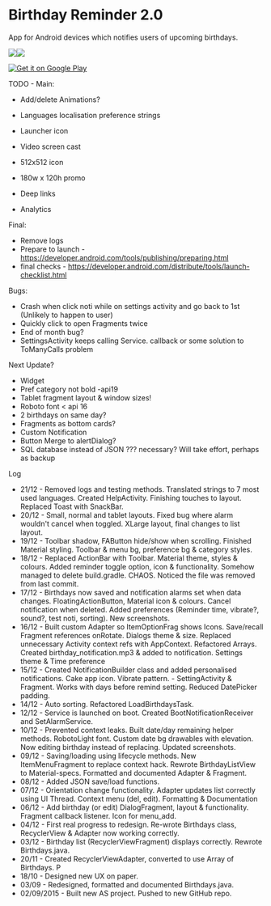# Birthday Reminder 2.0
App for Android devices which notifies users of upcoming birthdays.

![](http://julianrosser.website/images/app_screenshots/birthday180.png)![](http://julianrosser.website/images/app_screenshots/birthday184.png)

<a href="https://play.google.com/store/apps/details?id=website.julianrosser.birthdays&utm_source=global_co&utm_medium=prtnr&utm_content=Mar2515&utm_campaign=PartBadge&pcampaignid=MKT-AC-global-none-all-co-pr-py-PartBadges-Oct1515-1"><img alt="Get it on Google Play" src="https://play.google.com/intl/en_us/badges/images/apps/en-play-badge.png" /></a>

TODO - Main:
- Add/delete Animations?
- Languages localisation preference strings
- Launcher icon
- Video screen cast
- 512x512 icon
- 180w x 120h promo

- Deep links
- Analytics

Final:
- Remove logs
- Prepare to launch - https://developer.android.com/tools/publishing/preparing.html
- final checks - https://developer.android.com/distribute/tools/launch-checklist.html

Bugs:
- Crash when click noti while on settings activity and go back to 1st (Unlikely to happen to user)
- Quickly click to open Fragments twice
- End of month bug?
- SettingsActivity keeps calling Service. callback or some solution to ToManyCalls problem

Next Update?
- Widget
- Pref category not bold -api19
- Tablet fragment layout & window sizes!
- Roboto font < api 16
- 2 birthdays on same day?
- Fragments as bottom cards?
- Custom Notification
- Button Merge to alertDialog?
- SQL database instead of JSON ??? necessary? Will take effort, perhaps as backup


Log
- 21/12 - Removed logs and testing methods.
          Translated strings to 7 most used languages. Created HelpActivity. Finishing touches to layout. Replaced Toast with SnackBar.
- 20/12 - Small, normal and tablet layouts. Fixed bug where alarm wouldn't cancel when toggled. XLarge layout, final changes to list layout.
- 19/12 - Toolbar shadow, FAButton hide/show when scrolling. Finished Material styling. Toolbar & menu bg, preference bg & category styles.
- 18/12 - Replaced ActionBar with Toolbar. Material theme, styles & colours. Added reminder toggle option, icon & functionality.
          Somehow managed to delete build.gradle. CHAOS. Noticed the file was removed from last commit.
- 17/12 - Birthdays now saved and notification alarms set when data changes. FloatingActionButton, Material icon & colours.
          Cancel notification when deleted. Added preferences (Reminder time, vibrate?, sound?, test noti, sorting). New screenshots.
- 16/12 - Built custom Adapter so ItemOptionFrag shows Icons. Save/recall Fragment references onRotate.
          Dialogs theme & size. Replaced unnecessary Activity context refs with AppContext. Refactored Arrays.
          Created birthday_notification.mp3 & added to notification. Settings theme & Time preference
- 15/12 - Created NotificationBuilder class and added personalised notifications. Cake app icon. Vibrate pattern.
        - SettingActivity & Fragment. Works with days before remind setting. Reduced DatePicker padding.
- 14/12 - Auto sorting. Refactored LoadBirthdaysTask.
- 12/12 - Service is launched on boot. Created BootNotificationReceiver and SetAlarmService.
- 10/12 - Prevented context leaks. Built date/day remaining helper methods. RobotoLight font.
Custom date bg drawables with elevation. Now editing birthday instead of replacing. Updated screenshots.
- 09/12 - Saving/loading using lifecycle methods. New ItemMenuFragment to replace context hack. Rewrote BirthdayListView
          to Material-specs. Formatted and documented Adapter & Fragment.
- 08/12 - Added JSON save/load functions.
- 07/12 - Orientation change functionality. Adapter updates list correctly using UI Thread. Context menu (del, edit). Formatting & Documentation
- 06/12 - Add birthday (or edit) DialogFragment, layout & functionality. Fragment callback listener. Icon for menu_add.
- 04/12 - First real progress to redesign. Re-wrote Birthdays class, RecyclerView & Adapter now working correctly.
- 03/12 - Birthday list (RecyclerViewFragment) displays correctly. Rewrote Birthdays.java.
- 20/11 - Created RecyclerViewAdapter, converted to use Array of Birthdays. P
- 18/10 - Designed new UX on paper.
- 03/09 - Redesigned, formatted and documented Birthdays.java.
- 02/09/2015 - Built new AS project. Pushed to new GitHub repo.

